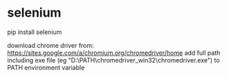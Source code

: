 # selenium

pip install selenium

download chrome driver from:
https://sites.google.com/a/chromium.org/chromedriver/home
add full path including exe file (eg "D:\PATH\chromedriver_win32\chromedriver.exe") to PATH environment variable


